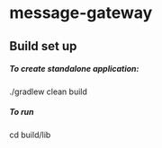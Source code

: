 # message-gateway

## Build set up
##### To create standalone application:
  ./gradlew clean build 
##### To run 
  cd build/lib
  
